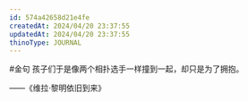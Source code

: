 ```yaml
---
id: 574a42658d21e4fe
createdAt: 2024/04/20 23:37:55
updatedAt: 2024/04/20 23:37:55
thinoType: JOURNAL
---
```

#金句 孩子们于是像两个相扑选手一样撞到一起，却只是为了拥抱。

——《维拉·黎明依旧到来》